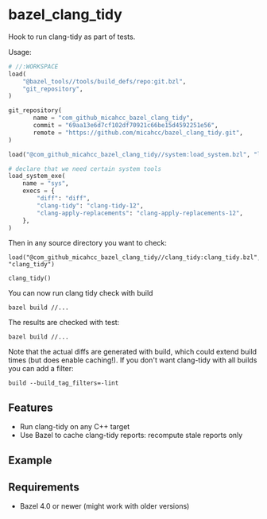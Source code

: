 # bazel_clang_tidy

Hook to run clang-tidy as part of tests.

Usage:

```py
# //:WORKSPACE
load(
    "@bazel_tools//tools/build_defs/repo:git.bzl",
    "git_repository",
)

git_repository(
       name = "com_github_micahcc_bazel_clang_tidy",
       commit = "69aa13e6d7cf102df70921c66be15d4592251e56",
       remote = "https://github.com/micahcc/bazel_clang_tidy.git",
)

load("@com_github_micahcc_bazel_clang_tidy//system:load_system.bzl", "load_system_exe")

# declare that we need certain system tools
load_system_exe(
    name = "sys",
    execs = {
        "diff": "diff",
        "clang-tidy": "clang-tidy-12",
        "clang-apply-replacements": "clang-apply-replacements-12",
    },
)
```

Then in any source directory you want to check:

```
load("@com_github_micahcc_bazel_clang_tidy//clang_tidy:clang_tidy.bzl", "clang_tidy")

clang_tidy()
```

You can now run clang tidy check with build

```
bazel build //...
```

The results are checked with test:

```
bazel build //...
```

Note that the actual diffs are generated with build, which could extend build
times (but does enable caching!). If you don't want clang-tidy with all builds you
can add a filter:

```
build --build_tag_filters=-lint
```

## Features

- Run clang-tidy on any C++ target
- Use Bazel to cache clang-tidy reports: recompute stale reports only

## Example

## Requirements

- Bazel 4.0 or newer (might work with older versions)
